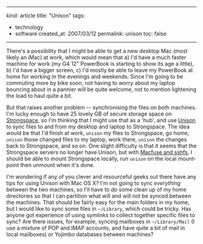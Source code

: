 -----
kind: article
title: "Unison"
tags:
- technology
- software
created_at: 2007/03/12
permalink: unison
toc: false
-----

<p>There's a possibility that I might be able to get a new desktop Mac (most likely an iMac) at work, which would mean that a) I'd have a much faster machine for work (my G4 12" PowerBook is starting to show its age a little), b) I'd have a bigger screen, c) I'd mostly be able to leave my PowerBook at home for working in the evenings and weekends. Since I'm going to be commuting more by bike soon, not having to worry about my laptop bouncing about in a pannier will be quite welcome, not to mention lightening the load to haul quite a bit.</p>

<p>But that raises another problem -- synchronising the files on both machines. I'm lucky enough to have 25 lovely GB of secure storage space on <a href="http://www.strongspace.com/">Strongspace</a>, so I'm thinking that I might use that as a 'hub', and use <a href="http://www.cis.upenn.edu/~bcpierce/unison/">Unison</a> to sync files to and from my desktop and laptop to Strongspace. The idea would be that I'd finish at work, <code>unison</code> my files to Strongspace, go home, <code>unison</code> those changed files to my laptop, work there, <code>unison</code> the changes back to Strongspace, and so on. One slight difficulty is that it seems that the Strongspace servers no longer have Unison, but with <a href="http://code.google.com/p/macfuse/">Macfuse and sshfs</a>, I should be able to mount Strongspace locally, run <code>unison</code> on the local mount-point then unmount when it's done.</p>

<p>I'm wondering if any of you clever and resourceful geeks out there have any tips for using Unison with Mac OS X? I'm not going to sync <em>everything</em> between the two machines, so I'll have to do some clean up of my home directories so that I can partition what will and will not be synced between the machines. That should be fairly easy for the main folders in my home, but I would like to sync some files in <code>~/Library</code>, which could be tricky. Has anyone got experience of using symlinks to collect together specific files to sync? Are there issues, for example, syncing mailboxes in <code>~/Library/Mail</code> (I use a mixture of POP and IMAP accounts, and have quite a bit of mail in local mailboxes) or Yojimbo databases between machines?</p>



